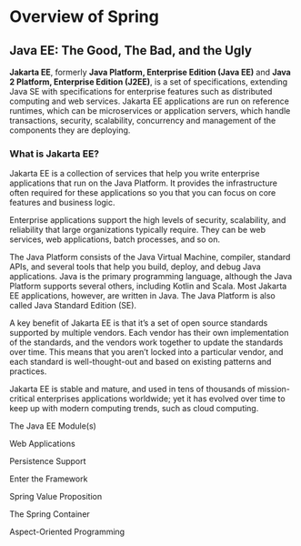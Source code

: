# Overview of Spring

## Java EE: The Good, The Bad, and the Ugly

**Jakarta EE**, formerly **Java Platform, Enterprise Edition (Java EE)** and **Java 2 Platform, Enterprise Edition (J2EE)**, is a set of specifications, extending Java SE with specifications for enterprise features such as distributed computing and web services. Jakarta EE applications are run on reference runtimes, which can be microservices or application servers, which handle transactions, security, scalability, concurrency and management of the components they are deploying.

### What is Jakarta EE?

Jakarta EE is a collection of services that help you write enterprise applications that run on the Java Platform. It provides the infrastructure often required for these applications so you that you can focus on core features and business logic.

Enterprise applications support the high levels of security, scalability, and reliability that large organizations typically require. They can be web services, web applications, batch processes, and so on.

The Java Platform consists of the Java Virtual Machine, compiler, standard APIs, and several tools that help you build, deploy, and debug Java applications. Java is the primary programming language, although the Java Platform supports several others, including Kotlin and Scala. Most Jakarta EE applications, however, are written in Java. The Java Platform is also called Java Standard Edition (SE).

A key benefit of Jakarta EE is that it’s a set of open source standards supported by multiple vendors. Each vendor has their own implementation of the standards, and the vendors work together to update the standards over time. This means that you aren’t locked into a particular vendor, and each standard is well-thought-out and based on existing patterns and practices.

Jakarta EE is stable and mature, and used in tens of thousands of mission-critical enterprises applications worldwide; yet it has evolved over time to keep up with modern computing trends, such as cloud computing.


The Java EE Module(s)

Web Applications

Persistence Support

Enter the Framework

Spring Value Proposition

The Spring Container

Aspect-Oriented Programming
 
